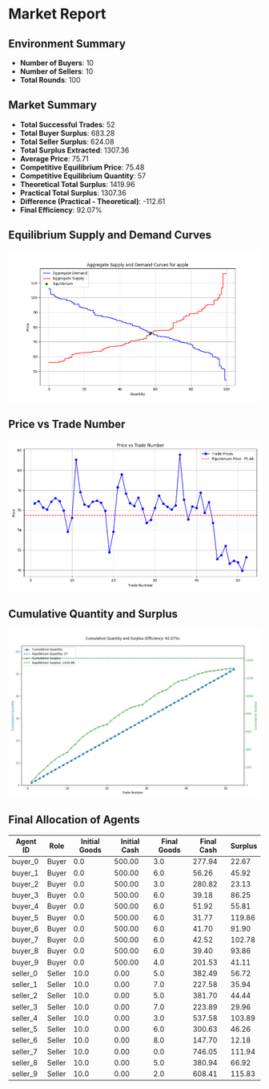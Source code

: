
# Market Report

## Environment Summary
- **Number of Buyers**: 10
- **Number of Sellers**: 10
- **Total Rounds**: 100

## Market Summary
- **Total Successful Trades**: 52
- **Total Buyer Surplus**: 683.28
- **Total Seller Surplus**: 624.08
- **Total Surplus Extracted**: 1307.36
- **Average Price**: 75.71
- **Competitive Equilibrium Price**: 75.48
- **Competitive Equilibrium Quantity**: 57
- **Theoretical Total Surplus**: 1419.96
- **Practical Total Surplus**: 1307.36
- **Difference (Practical - Theoretical)**: -112.61
- **Final Efficiency**: 92.07%

## Equilibrium Supply and Demand Curves

![Equilibrium Plot](equilibrium_plot.png)

## Price vs Trade Number

![Price vs Trade Number](price_vs_trade.png)

## Cumulative Quantity and Surplus

![Cumulative Quantity and Surplus](cumulative_quantity_surplus.png)

## Final Allocation of Agents

| Agent ID | Role   | Initial Goods | Initial Cash | Final Goods | Final Cash | Surplus |
|----------|--------|---------------|--------------|-------------|------------|---------|
| buyer_0 | Buyer | 0.0 | 500.00 | 3.0 | 277.94 | 22.67 |
| buyer_1 | Buyer | 0.0 | 500.00 | 6.0 | 56.26 | 45.92 |
| buyer_2 | Buyer | 0.0 | 500.00 | 3.0 | 280.82 | 23.13 |
| buyer_3 | Buyer | 0.0 | 500.00 | 6.0 | 39.18 | 86.25 |
| buyer_4 | Buyer | 0.0 | 500.00 | 6.0 | 51.92 | 55.81 |
| buyer_5 | Buyer | 0.0 | 500.00 | 6.0 | 31.77 | 119.86 |
| buyer_6 | Buyer | 0.0 | 500.00 | 6.0 | 41.70 | 91.90 |
| buyer_7 | Buyer | 0.0 | 500.00 | 6.0 | 42.52 | 102.78 |
| buyer_8 | Buyer | 0.0 | 500.00 | 6.0 | 39.40 | 93.86 |
| buyer_9 | Buyer | 0.0 | 500.00 | 4.0 | 201.53 | 41.11 |
| seller_0 | Seller | 10.0 | 0.00 | 5.0 | 382.49 | 56.72 |
| seller_1 | Seller | 10.0 | 0.00 | 7.0 | 227.58 | 35.94 |
| seller_2 | Seller | 10.0 | 0.00 | 5.0 | 381.70 | 44.44 |
| seller_3 | Seller | 10.0 | 0.00 | 7.0 | 223.89 | 29.96 |
| seller_4 | Seller | 10.0 | 0.00 | 3.0 | 537.58 | 103.89 |
| seller_5 | Seller | 10.0 | 0.00 | 6.0 | 300.63 | 46.26 |
| seller_6 | Seller | 10.0 | 0.00 | 8.0 | 147.70 | 12.18 |
| seller_7 | Seller | 10.0 | 0.00 | 0.0 | 746.05 | 111.94 |
| seller_8 | Seller | 10.0 | 0.00 | 5.0 | 380.94 | 66.92 |
| seller_9 | Seller | 10.0 | 0.00 | 2.0 | 608.41 | 115.83 |